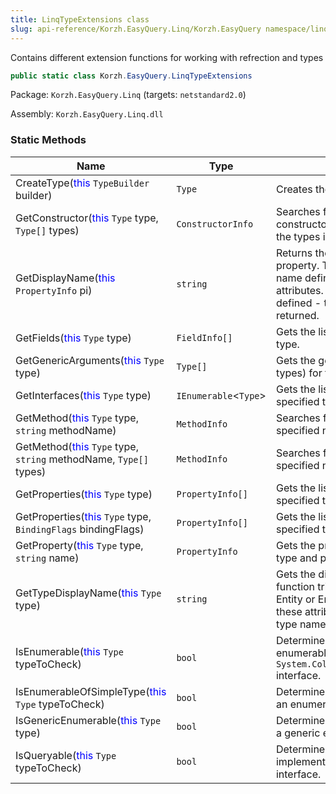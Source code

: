 ```yaml
---
title: LinqTypeExtensions class
slug: api-reference/Korzh.EasyQuery.Linq/Korzh.EasyQuery namespace/linqtypeextensions-class
---
```



Contains different extension functions for working with refrection and types
```csharp
public static class Korzh.EasyQuery.LinqTypeExtensions

```
Package: `Korzh.EasyQuery.Linq` (targets: `netstandard2.0`)

Assembly: `Korzh.EasyQuery.Linq.dll`

### Static Methods

| Name | Type | Description | 
| --- | --- | --- | 
| CreateType(<span style='color: blue'>this</span> `TypeBuilder` builder) | `Type` | Creates the type. | 
| GetConstructor(<span style='color: blue'>this</span> `Type` type, `Type[]` types) | `ConstructorInfo` | Searches for a public instance constructor whose parameters match the types in  the specified array. | 
| GetDisplayName(<span style='color: blue'>this</span> `PropertyInfo` pi) | `string` | Returns the display name of the property.  This function tries to get the name defined by Display or DisplayName attributes.  If any of these attributes is not defined - then the property name is returned. | 
| GetFields(<span style='color: blue'>this</span> `Type` type) | `FieldInfo[]` | Gets the list of fields for the specified type. | 
| GetGenericArguments(<span style='color: blue'>this</span> `Type` type) | `Type[]` | Gets the generic arguments (the list of types) for the specified type. | 
| GetInterfaces(<span style='color: blue'>this</span> `Type` type) | `IEnumerable`&lt;`Type`&gt; | Gets the list of interfaces for the specified type. | 
| GetMethod(<span style='color: blue'>this</span> `Type` type, `string` methodName) | `MethodInfo` | Searches for the public method with the specified name. | 
| GetMethod(<span style='color: blue'>this</span> `Type` type, `string` methodName, `Type[]` types) | `MethodInfo` | Searches for the public method with the specified name. | 
| GetProperties(<span style='color: blue'>this</span> `Type` type) | `PropertyInfo[]` | Gets the list of properties for the specified type. | 
| GetProperties(<span style='color: blue'>this</span> `Type` type, `BindingFlags` bindingFlags) | `PropertyInfo[]` | Gets the list of properties for the specified type. | 
| GetProperty(<span style='color: blue'>this</span> `Type` type, `string` name) | `PropertyInfo` | Gets the property info for the specified type and property name. | 
| GetTypeDisplayName(<span style='color: blue'>this</span> `Type` type) | `string` | Gets the display name of the type.  This function tries to get the name defined by Entity or EntityName attributes.  If any of these attributes is not defined - then the type name is returned. | 
| IsEnumerable(<span style='color: blue'>this</span> `Type` typeToCheck) | `bool` | Determines whether the specified type is enumerable (supports `System.Collections.Generic.IEnumerable` interface. | 
| IsEnumerableOfSimpleType(<span style='color: blue'>this</span> `Type` typeToCheck) | `bool` | Determines whether the specified type is an enumerable of some simple type . | 
| IsGenericEnumerable(<span style='color: blue'>this</span> `Type` type) | `bool` | Determines whether the specified type is a generic enumerable. | 
| IsQueryable(<span style='color: blue'>this</span> `Type` typeToCheck) | `bool` | Determines whether the specified type implements `System.Linq.IQueryable` interface. |
